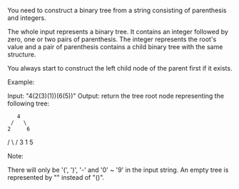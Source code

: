 You need to construct a binary tree from a string consisting of parenthesis and integers. 

The whole input represents a binary tree. It contains an integer followed by zero, one or two pairs of parenthesis. The integer represents the root's value and a pair of parenthesis contains a child binary tree with the same structure. 

You always start to construct the left child node of the parent first if it exists.

Example:

Input: "4(2(3)(1))(6(5))"
Output: return the tree root node representing the following tree:

       4
     /   \
    2     6
   / \   / 
  3   1 5   



Note:

There will only be '(',  ')',  '-' and  '0' ~ '9' in the input string.
An empty tree is represented by "" instead of "()".

